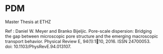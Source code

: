 # PDM
Master Thesis at ETHZ

Ref : Daniel W. Meyer and Branko Bijeljic. Pore-scale dispersion: Bridging the gap between microscopic pore structure and the emerging macroscopic transport behavior. Physical Review E, 94(1):110, 2016. ISSN 24700053. doi: 10.1103/PhysRevE.94.013107. 
